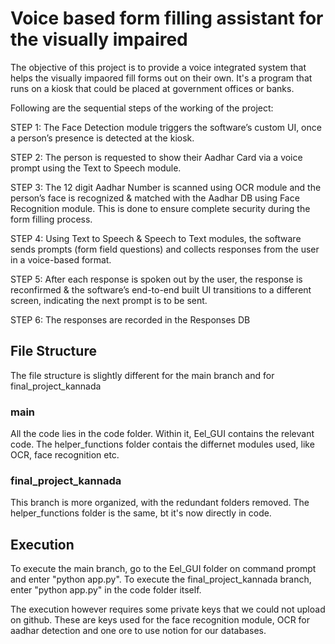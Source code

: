 # Voice based form filling assistant for the visually impaired

The objective of this project is to provide a voice integrated system that helps the visually impaored fill forms out on their own. It's a program that runs on a kiosk that could be placed at government offices or banks.

Following are the sequential steps of the working of the project:

STEP 1: The Face Detection module triggers the software’s custom UI, once a person’s presence is detected at the kiosk.

STEP 2: The person is requested to show their Aadhar Card via a voice prompt using the Text to Speech module.

STEP 3: The 12 digit Aadhar Number is scanned using OCR module and the person’s face is recognized & matched with the Aadhar DB using Face Recognition module. This is done to ensure complete security during the form filling process. 

STEP 4: Using Text to Speech & Speech to Text modules, the software sends prompts (form field questions) and collects responses from the user in a voice-based format. 

STEP 5: After each response is spoken out by the user, the response is reconfirmed & the software’s end-to-end built UI transitions to a different screen, indicating the next prompt is to be sent. 

STEP 6: The responses are recorded in the Responses DB


## File Structure
The file structure is slightly different for the main branch and for final_project_kannada

### main
All the code lies in the code folder. Within it, Eel_GUI contains the relevant code. The helper_functions folder contais the differnet modules used, like OCR, face recognition etc.

### final_project_kannada
This branch is more organized, with the redundant folders removed. The helper_functions folder is the same, bt it's now directly in code.

## Execution
To execute the main branch, go to the Eel_GUI folder on command prompt and enter "python app.py".
To execute the final_project_kannada branch, enter "python app.py" in the code folder itself.

The execution however requires some private keys that we could not upload on github. These are keys used for the face recognition module, OCR for aadhar detection and one ore to use notion for our databases.

